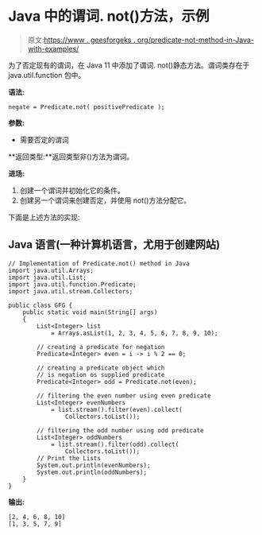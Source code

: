 # Java 中的谓词. not()方法，示例

> 原文:[https://www . geesforgeks . org/predicate-not-method-in-Java-with-examples/](https://www.geeksforgeeks.org/predicate-not-method-in-java-with-examples/)

为了否定现有的谓词，在 Java 11 中添加了谓词. not()静态方法。谓词类存在于 java.util.function 包中。

**语法:**

```
negate = Predicate.not( positivePredicate );
```

**参数:**

*   需要否定的谓词

**返回类型:**返回类型非()方法为谓词。

**进场:**

1.  创建一个谓词并初始化它的条件。
2.  创建另一个谓词来创建否定，并使用 not()方法分配它。

下面是上述方法的实现:

## Java 语言(一种计算机语言，尤用于创建网站)

```
// Implementation of Predicate.not() method in Java
import java.util.Arrays;
import java.util.List;
import java.util.function.Predicate;
import java.util.stream.Collectors;

public class GFG {
    public static void main(String[] args)
    {
        List<Integer> list
            = Arrays.asList(1, 2, 3, 4, 5, 6, 7, 8, 9, 10);

        // creating a predicate for negation
        Predicate<Integer> even = i -> i % 2 == 0;

        // creating a predicate object which
        // is negation os supplied predicate
        Predicate<Integer> odd = Predicate.not(even);

        // filtering the even number using even predicate
        List<Integer> evenNumbers
            = list.stream().filter(even).collect(
                Collectors.toList());

        // filtering the odd number using odd predicate
        List<Integer> oddNumbers
            = list.stream().filter(odd).collect(
                Collectors.toList());
        // Print the Lists
        System.out.println(evenNumbers);
        System.out.println(oddNumbers);
    }
}
```

**输出:**

```
[2, 4, 6, 8, 10]
[1, 3, 5, 7, 9]
```